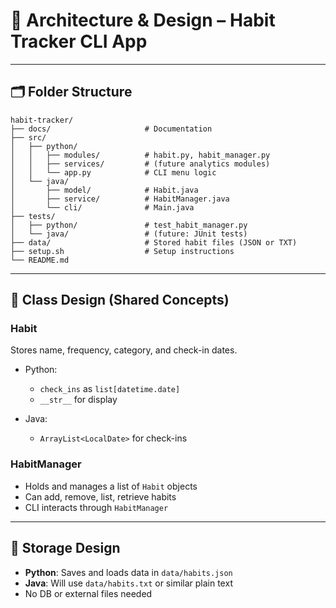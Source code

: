 # 🧱 Architecture & Design – Habit Tracker CLI App

---

## 🗂 Folder Structure

```
habit-tracker/
├── docs/                     # Documentation
├── src/
│   ├── python/
│   │   ├── modules/          # habit.py, habit_manager.py
│   │   ├── services/         # (future analytics modules)
│   │   └── app.py            # CLI menu logic
│   └── java/
│       ├── model/            # Habit.java
│       ├── service/          # HabitManager.java
│       └── cli/              # Main.java
├── tests/
│   ├── python/               # test_habit_manager.py
│   └── java/                 # (future: JUnit tests)
├── data/                     # Stored habit files (JSON or TXT)
├── setup.sh                  # Setup instructions
└── README.md
```

---

## 🔧 Class Design (Shared Concepts)

### Habit
Stores name, frequency, category, and check-in dates.

- Python:
  - `check_ins` as `list[datetime.date]`
  - `__str__` for display

- Java:
  - `ArrayList<LocalDate>` for check-ins

### HabitManager
- Holds and manages a list of `Habit` objects
- Can add, remove, list, retrieve habits
- CLI interacts through `HabitManager`

---

## 💾 Storage Design

- **Python**: Saves and loads data in `data/habits.json`
- **Java**: Will use `data/habits.txt` or similar plain text
- No DB or external files needed
